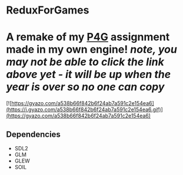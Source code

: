 # ReduxForGames
A remake of my [P4G](http://github.com/crysikrend/P4G) assignment made in my own engine!
*note, you may not be able to click the link above yet - it will be up when the year is over so no one can copy*
===

[![https://gyazo.com/a538b66f842b6f24ab7a591c2e154ea6](https://i.gyazo.com/a538b66f842b6f24ab7a591c2e154ea6.gif)](https://gyazo.com/a538b66f842b6f24ab7a591c2e154ea6)

## Dependencies
- SDL2
- GLM
- GLEW
- SOIL